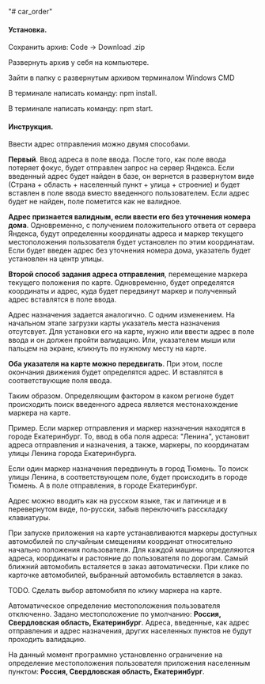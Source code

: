 "# car_order"
<h4>Установка.</h4>
<p>Сохранить архив: Code -> Download .zip</p>
<p>Развернуть архив у себя на компьютере.</p>
<p>Зайти в папку с развернутым архивом терминалом Windows CMD</p>
<p>В терминале написать команду: npm install.</p>
<p>В терминале написать команду: npm start.</p>


 <h4>Инструкция.</h4>
<p>Ввести адрес отправления можно двумя способами.</p>
<p>
<strong>Первый</strong>. Ввод адреса в поле ввода. После того, как поле ввода потеряет фокус,
будет отправлен запрос на сервер Яндекса. Если введенный адрес будет найден в базе, он вернется в
развернутом виде (Страна + область + населенный пункт + улица + строение) и будет вставлен в поле
ввода вместо введенного пользователем. Если адрес будет не найден, поле пометится как не валидное.
</p>
<p>
<strong>Адрес признается валидным, если ввести его без уточнения номера дома</strong>.
Одновременно, c получением положительного ответа от сервера Яндекса, будут определенны координаты
адреса и маркер текущего местоположения пользователя будет установлен по этим координатам. Если
будет введен адрес без уточнения номера дома, указатель будет установлен на центр улицы.
</p>
<p>
<strong>Второй способ задания адреса отправления</strong>, перемещение маркера текущего положения
по карте. Одновременно, будет определятся координаты и адрес, куда будет передвинут маркер и
полученный адрес вставлятся в поле ввода.
</p>
<p>
Адрес назначения задается аналогично. С одним изменением. На начальном этапе загрузки карты
указатель места назначения отсутсвует. Для установки его на карте, нужно или ввести адрес в поле
ввода и он должен пройти валидацию. Или, указателем мыши или пальцем на экране, кликнуть по
нужному месту на карте.
</p>
<p>
<strong>Оба указателя на карте можно передвигать</strong>. При этом, после окончания движения
будет определятся адрес. И вставлятся в соответствующие поля ввода.
</p>
<p>
Таким образом. Определяющим фактором в каком регионе будет происходить поиск введенного адреса
является местонахождение маркера на карте.
</p>
<p>
Пример. Если маркер отправления и маркер назначения находятся в городе Екатеринбург. То, ввод в
оба поля адреса: "Ленина", установит адреса отправления и назначения, а также, маркеры, по
координатам улицы Ленина города Екатеринбурга.
</p>
<p>
Если один маркер назначения передвинуть в город Тюмень. То поиск улицы Ленина, в соответствующем
поле, будет происходить в городе Тюмень. А в поле отправления, в городе Екатеринбург.
</p>
<p>
Адрес можно вводить как на русском языке, так и латинице и в перевернутом виде, по-русски, забыв
переключить расскладку клавиатуры.
</p>
<p>
При запуске приложения на карте устанавливаются маркеры доступных автомобилей по случайным
смещениям координат относительно начально положения пользователя. Для каждой машины определяются
адреса, координаты и растояние до пользователя по дорогам. Самый ближний автомобиль всталяется в
заказ автоматически. При клике по карточке автомобилей, выбранный автомобиль вставляется в заказ.
</p>
<p>TODO. Сделать выбор автомобиля по клику маркера на карте.</p>
<p>
Автоматическое определение местоположения пользователя отключенно. Задано местоположение по
умолчанию: <strong>Россия, Свердловская область, Екатеринбург</strong>. Адреса, введенные, как
адрес отправления и адрес назначения, других населенных пунктов не будут проходить валидацию.
</p>
<p>
На данный момент программно установленно ограничение на определение местоположения пользователя
приложения населенным пунктом: <strong>Россия, Свердловская область, Екатеринбург</strong>.
</p>
